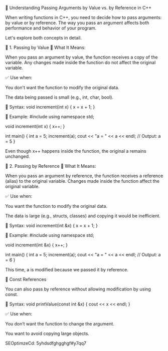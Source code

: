 🧠 Understanding Passing Arguments by Value vs. by Reference in C++

When writing functions in C++, you need to decide how to pass arguments: by value or by reference. The way you pass an argument affects both performance and behavior of your program.

Let's explore both concepts in detail.

📌 1. Passing by Value
🔹 What It Means:

When you pass an argument by value, the function receives a copy of the variable. Any changes made inside the function do not affect the original variable.

✅ Use when:

You don't want the function to modify the original data.

The data being passed is small (e.g., int, char, bool).

🔧 Syntax:
void increment(int x) {
    x = x + 1;
}

🧪 Example:
#include <iostream>
using namespace std;

void increment(int x) {
    x++;
}

int main() {
    int a = 5;
    increment(a);
    cout << "a = " << a << endl;  // Output: a = 5
}


Even though x++ happens inside the function, the original a remains unchanged.

📌 2. Passing by Reference
🔹 What It Means:

When you pass an argument by reference, the function receives a reference (alias) to the original variable. Changes made inside the function affect the original variable.

✅ Use when:

You want the function to modify the original data.

The data is large (e.g., structs, classes) and copying it would be inefficient.

🔧 Syntax:
void increment(int &x) {
    x = x + 1;
}

🧪 Example:
#include <iostream>
using namespace std;

void increment(int &x) {
    x++;
}

int main() {
    int a = 5;
    increment(a);
    cout << "a = " << a << endl;  // Output: a = 6
}


This time, a is modified because we passed it by reference.

🧩 Const References

You can also pass by reference without allowing modification by using const.

🔧 Syntax:
void printValue(const int &x) {
    cout << x << endl;
}

✅ Use when:

You don’t want the function to change the argument.

You want to avoid copying large objects.

SEOptimzeCd: 5yhdsdfghgghgf#y7qq7
